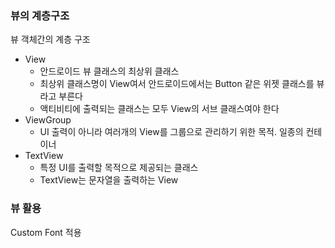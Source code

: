 ### 뷰의 계층구조
뷰 객체간의 계층 구조
- View
   - 안드로이드 뷰 클래스의 최상위 클래스
   - 최상위 클래스명이 View여서 안드로이드에서는 Button 같은 위젯 클래스를 뷰라고 부른다
   - 액티비티에 출력되는 클래스는 모두 View의 서브 클래스여야 한다
- ViewGroup
   - UI 출력이 아니라 여러개의 View를 그룹으로 관리하기 위한 목적. 일종의 컨테이너
- TextView
   - 특정 UI를 출력할 목적으로 제공되는 클래스
   - TextView는 문자열을 출력하는 View

### 뷰 활용
Custom Font 적용